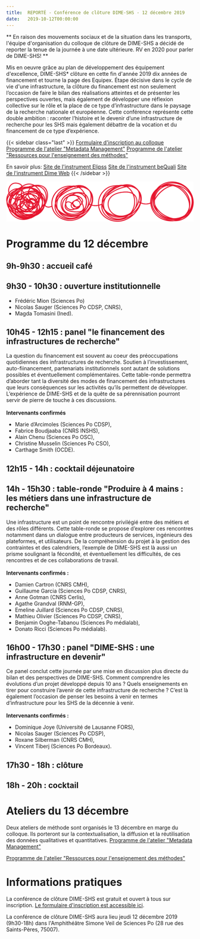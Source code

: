 ```yaml
---
title:  REPORTÉ - Conférence de clôture DIME-SHS - 12 décembre 2019
date:   2019-10-12T00:00:00
---
```


** En raison des mouvements sociaux et de la situation dans les transports, l'équipe d'organisation du colloque de clôture de DIME-SHS a décidé de reporter la tenue de la journée à une date ultérieure.
RV en 2020 pour parler de DIME-SHS! **

Mis en oeuvre grâce au plan de développement des équipement d'excellence, DIME-SHS* clôture en cette fin d'année 2019 dix années de financement et tourne la page des Equipex.
Étape décisive dans le cycle de vie d'une infrastructure, la clôture du financement est non seulement l’occasion de faire le bilan des réalisations atteintes et de présenter les perspectives ouvertes, mais également de développer une réflexion collective sur le rôle et la place de ce type d’infrastructure dans le paysage de la recherche nationale et européenne.
Cette conférence représente cette double ambition : raconter l’histoire et le devenir d’une infrastructure de recherche pour les SHS mais également débattre de la vocation et du financement de ce type d’expérience.
<!--more-->

{{< sidebar class="last" >}}
[Formulaire d'inscription au colloque](https://framaforms.org/colloque-de-cloture-dime-shs-1570795200)
[Programme de l'atelier "Metadata Management"](https://docs.google.com/document/d/1BwEAuM_jepXth44wPqNn4Tl21kFFGsVAi8U00s6NOz4/edit?ts=5da9e470)
[Programme de l'atelier "Ressources pour l'enseignement des méthodes"](https://docs.google.com/document/d/1Rx7UQWbR_fejWW0WmZeoCoXm77SYu0KMVY2z8Fwp1zM/edit?usp=sharing)

En savoir plus:
[Site de l'instrument Elipss](http://quanti.dime-shs.sciences-po.fr/fr/)
[Site de l'instrument beQuali](http://bequali.fr/fr/)
[Site de l'instrument Dime Web](http://dimeweb.dime-shs.sciences-po.fr/)
{{< /sidebar >}}

<img src="/img/actualites/transfo-DIME-SHS-colloque2019.png" alt="Schéma de fonctionnement beQuali" class="full-bleed">


# Programme du 12 décembre

## 9h-9h30 : accueil café

## 9h30 - 10h30 : ouverture institutionnelle
- Frédéric Mion (Sciences Po)<br/>
- Nicolas Sauger (Sciences Po CDSP, CNRS),<br/>
- Magda Tomasini (Ined).

## 10h45 - 12h15 : panel "le financement des infrastructures de recherche"
La question du financement est souvent au coeur des préoccupations quotidiennes des infrastructures de recherche. Soutien à l’investissement, auto-fiinancement, partenariats institutionnels sont autant de solutions possibles et éventuellement complémentaires. Cette table-ronde permettra d’aborder tant la diversité des modes de financement des infrastructures que leurs conséquences sur les activités qu’ils permettent de développer. L’expérience de DIME-SHS et de la quête de sa pérennisation pourront servir de pierre de touche à ces discussions.<br/>
<br/>
**Intervenants confirmés**<br/>
- Marie d’Arcimoles (Sciences Po CDSP),<br/>
- Fabrice Boudjaaba (CNRS INSHS),<br/>
- Alain Chenu (Sciences Po OSC),<br/>
- Christine Musselin (Sciences Po CSO),<br/>
- Carthage Smith (OCDE).

## 12h15 - 14h : cocktail déjeunatoire

## 14h - 15h30 : table-ronde "Produire à 4 mains : les métiers dans une infrastructure de recherche"
Une infrastructure est un point de rencontre privilégié entre des métiers et des rôles différents. Cette table-ronde se propose d’explorer ces rencontres notamment dans un dialogue entre producteurs de services, ingénieurs des plateformes, et utilisateurs. De la compréhension du projet à la gestion des contraintes et des calendriers, l’exemple de DIME-SHS est là aussi un prisme soulignant la fécondité, et éventuellement  les difficultés, de ces rencontres et de ces collaborations de travail.<br/>
<br/>
**Intervenants confirmés :**<br/>
- Damien Cartron (CNRS CMH),<br/>
- Guillaume Garcia (Sciences Po CDSP, CNRS),<br/>
- Anne Gotman (CNRS Cerlis),<br/>
- Agathe Grandval (RNM-GP),<br/>
- Emeline Juillard (Sciences Po CDSP, CNRS),<br/>
- Mathieu Olivier (Sciences Po CDSP, CNRS),<br/>
- Benjamin Ooghe-Tabanou (Sciences Po médialab),<br/>
- Donato Ricci (Sciences Po médialab).

## 16h00 - 17h30 : panel "DIME-SHS : une infrastructure en devenir"
Ce panel conclut cette journée par une mise en discussion plus directe du bilan et des perspectives de DIME-SHS. Comment comprendre les évolutions d’un projet développé depuis 10 ans ? Quels enseignements en tirer pour construire l’avenir de cette infrastructure de recherche ? C’est là également l’occasion de penser les besoins à venir en termes d’infrastructure pour les SHS de la décennie à venir.<br/>
<br/>
**Intervenants confirmés :**<br/>
- Dominique Joye (Université de Lausanne FORS),<br/>
- Nicolas Sauger (Sciences Po CDSP),<br/>
- Roxane Silberman (CNRS CMH),<br/>
- Vincent Tiberj (Sciences Po Bordeaux).

## 17h30 - 18h : clôture

## 18h - 20h : cocktail

# Ateliers du 13 décembre
Deux ateliers de méthode sont organisés le 13 décembre en marge du colloque.
Ils porteront sur la contextualisation, la diffusion et la réutilisation des données qualitatives et quantitatives.
[Programme de l'atelier "Metadata Management"](https://docs.google.com/document/d/1BwEAuM_jepXth44wPqNn4Tl21kFFGsVAi8U00s6NOz4/edit?ts=5da9e470)

[Programme de l'atelier "Ressources pour l'enseignement des méthodes"](https://docs.google.com/document/d/1Rx7UQWbR_fejWW0WmZeoCoXm77SYu0KMVY2z8Fwp1zM/edit?usp=sharing)


# Informations pratiques
La conférence de clôture DIME-SHS est gratuit et ouvert à tous sur inscription. [Le formulaire d'inscription est accessible ici](https://framaforms.org/colloque-dime-shs-des-instruments-au-service-de-la-recherche-en-sciences-sociales-1529765747).

La conférence de clôture DIME-SHS aura lieu jeudi 12 décembre 2019 (9h30-18h) dans l'Amphithéâtre Simone Veil de Sciences Po (28 rue des Saints-Pères, 75007).

[^1]: L'Equipex DIME-SHS a reçu le soutien de l’Agence Nationale pour la Recherche au titre du programme « Investissements d’avenir » (ANR-10-EQPX-19-01)
